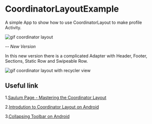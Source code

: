 # CoordinatorLayoutExample
A simple App to show how to use CoordinatorLayout to make profile Activity.

![gif coordinator layout][gif1]

 -- *New Version*
 
 In this new version there is a complicated Adapter with Header, Footer, Sections, Static Row and Swipeable Row.
 
 ![gif coordinator layout with recycler view][gif2]

## Useful link
1.[Saulum Page - Mastering the Coordinator Layout][1]

2.[Introdution to Coordinator Layout on Android][2]

3.[Collapsing Toolbar on Android][3]



[1]:http://saulmm.github.io/mastering-coordinator
[2]:https://lab.getbase.com/introduction-to-coordinator-layout-on-android/
[3]:http://d-codepages.com/collapsing-toolbar-android-example/ 


[gif1]:http://www.angelomoroni.com/images/coordinator_layout.gif
[gif2]:http://www.angelomoroni.com/images/coordinator_layout2.gif
